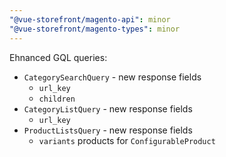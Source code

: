 ```yaml
---
"@vue-storefront/magento-api": minor
"@vue-storefront/magento-types": minor
---
```


Ehnanced GQL queries:
- `CategorySearchQuery` - new response fields
  - `url_key`
  - `children`
- `CategoryListQuery` - new response fields
  - `url_key`
- `ProductListsQuery` - new response fields
  - `variants` products for `ConfigurableProduct`
